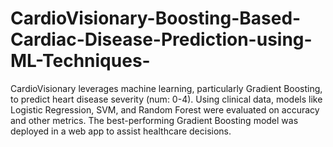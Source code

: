 # CardioVisionary-Boosting-Based-Cardiac-Disease-Prediction-using-ML-Techniques-
CardioVisionary leverages machine learning, particularly Gradient Boosting, to predict heart disease severity (num: 0-4). Using clinical data, models like Logistic Regression, SVM, and Random Forest were evaluated on accuracy and other metrics. The best-performing Gradient Boosting model was deployed in a web app to assist healthcare decisions.
